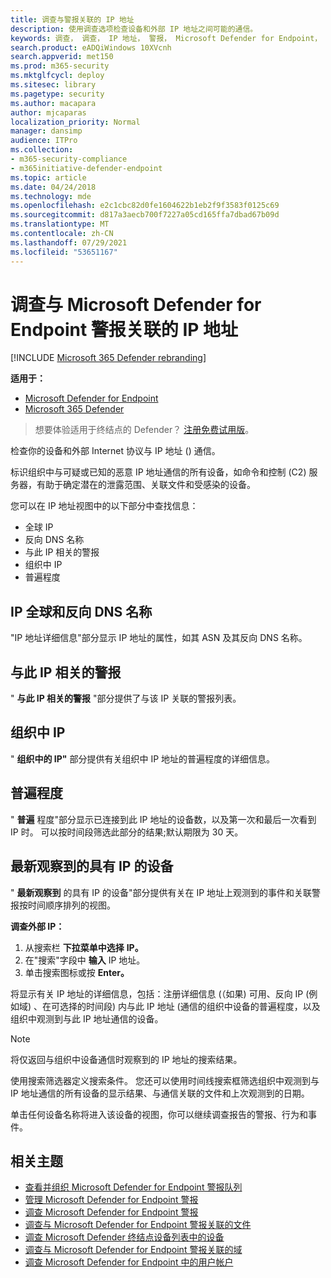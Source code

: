 ```yaml
---
title: 调查与警报关联的 IP 地址
description: 使用调查选项检查设备和外部 IP 地址之间可能的通信。
keywords: 调查， 调查， IP 地址， 警报， Microsoft Defender for Endpoint， 外部 IP
search.product: eADQiWindows 10XVcnh
search.appverid: met150
ms.prod: m365-security
ms.mktglfcycl: deploy
ms.sitesec: library
ms.pagetype: security
ms.author: macapara
author: mjcaparas
localization_priority: Normal
manager: dansimp
audience: ITPro
ms.collection:
- m365-security-compliance
- m365initiative-defender-endpoint
ms.topic: article
ms.date: 04/24/2018
ms.technology: mde
ms.openlocfilehash: e2c1cbc82d0fe1604622b1eb2f9f3583f0125c69
ms.sourcegitcommit: d817a3aecb700f7227a05cd165ffa7dbad67b09d
ms.translationtype: MT
ms.contentlocale: zh-CN
ms.lasthandoff: 07/29/2021
ms.locfileid: "53651167"
---
```

# <a name="investigate-an-ip-address-associated-with-a-microsoft-defender-for-endpoint-alert"></a>调查与 Microsoft Defender for Endpoint 警报关联的 IP 地址

[!INCLUDE [Microsoft 365 Defender rebranding](../../includes/microsoft-defender.md)]


**适用于：**
- [Microsoft Defender for Endpoint](https://go.microsoft.com/fwlink/p/?linkid=2154037)
- [Microsoft 365 Defender](https://go.microsoft.com/fwlink/?linkid=2118804)


> 想要体验适用于终结点的 Defender？ [注册免费试用版](https://signup.microsoft.com/create-account/signup?products=7f379fee-c4f9-4278-b0a1-e4c8c2fcdf7e&ru=https://aka.ms/MDEp2OpenTrial?ocid=docs-wdatp-investigateip-abovefoldlink)。

检查你的设备和外部 Internet 协议与 IP 地址 () 通信。

标识组织中与可疑或已知的恶意 IP 地址通信的所有设备，如命令和控制 (C2) 服务器，有助于确定潜在的泄露范围、关联文件和受感染的设备。

您可以在 IP 地址视图中的以下部分中查找信息：

- 全球 IP
- 反向 DNS 名称
- 与此 IP 相关的警报
- 组织中 IP
- 普遍程度

## <a name="ip-worldwide-and-reverse-dns-names"></a>IP 全球和反向 DNS 名称

"IP 地址详细信息"部分显示 IP 地址的属性，如其 ASN 及其反向 DNS 名称。

## <a name="alerts-related-to-this-ip"></a>与此 IP 相关的警报

" **与此 IP 相关的警报** "部分提供了与该 IP 关联的警报列表。

## <a name="ip-in-organization"></a>组织中 IP

" **组织中的 IP"** 部分提供有关组织中 IP 地址的普遍程度的详细信息。

## <a name="prevalence"></a>普遍程度

" **普遍** 程度"部分显示已连接到此 IP 地址的设备数，以及第一次和最后一次看到 IP 时。 可以按时间段筛选此部分的结果;默认期限为 30 天。

## <a name="most-recent-observed-devices-with-ip"></a>最新观察到的具有 IP 的设备

" **最新观察到** 的具有 IP 的设备"部分提供有关在 IP 地址上观测到的事件和关联警报按时间顺序排列的视图。

**调查外部 IP：**

1. 从搜索栏 **下拉菜单中选择** **IP。**
2. 在"搜索"字段中 **输入** IP 地址。
3. 单击搜索图标或按 **Enter。**

将显示有关 IP 地址的详细信息，包括：注册详细信息 (（如果) 可用、反向 IP (例如域) 、在可选择的时间段) 内与此 IP 地址 (通信的组织中设备的普遍程度，以及组织中观测到与此 IP 地址通信的设备。

> [!NOTE]
> 将仅返回与组织中设备通信时观察到的 IP 地址的搜索结果。

使用搜索筛选器定义搜索条件。 您还可以使用时间线搜索框筛选组织中观测到与 IP 地址通信的所有设备的显示结果、与通信关联的文件和上次观测到的日期。

单击任何设备名称将进入该设备的视图，你可以继续调查报告的警报、行为和事件。

## <a name="related-topics"></a>相关主题

- [查看并组织 Microsoft Defender for Endpoint 警报队列](alerts-queue.md)
- [管理 Microsoft Defender for Endpoint 警报](manage-alerts.md)
- [调查 Microsoft Defender for Endpoint 警报](investigate-alerts.md)
- [调查与 Microsoft Defender for Endpoint 警报关联的文件](investigate-files.md)
- [调查 Microsoft Defender 终结点设备列表中的设备](investigate-machines.md)
- [调查与 Microsoft Defender for Endpoint 警报关联的域](investigate-domain.md)
- [调查 Microsoft Defender for Endpoint 中的用户帐户](investigate-user.md)
